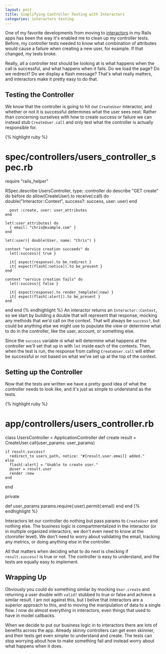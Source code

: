 ```yaml
---
layout: post
title: Simplifying Controller Testing with Interactors
categories: interactors testing
---
```


One of my favorite developments from moving to [interactors](http://github.com/collectiveidea/interactor) in my Rails apps has been the way it's enabled me to clean up my controller tests. Before, my controller tests needed to know what combination of attributes would cause a failure when creating a new user, for example. If that changed, my tests broke.

Really, all a controller test should be looking at is what happens when the call is successful, and what happens when it fails. Do we load the page? Do we redirect? Do we display a flash message? That's what really matters, and interactors make it pretty easy to do that.

## Testing the Controller
We know that the controller is going to hit our `CreateUser` interactor, and whether or not it is successful determines what the user sees next. Rather than concerning ourselves with how to create success or failure we can instead stub `CreateUser.call` and only test what the controller is actually responsible for.

{% highlight ruby %}
# spec/controllers/users_controller_spec.rb
require "rails_helper"

RSpec.describe UsersController, type: :controller do
  describe "GET create" do
    before do
      allow(CreateUser).to receive(:call) do
        double("Interactor::Context", success?: success, user: user)
      end

      post :create, user: user_attributes
    end

    let(:user_attributes) do
      { email: "chris@example.com" }
    end

    let(:user){ double(User, name: "Chris") }

    context "service creation succeeds" do
      let(:success){ true }

      it{ expect(response).to be_redirect }
      it{ expect(flash[:notice]).to be_present }
    end

    context "service creation fails" do
      let(:success){ false }

      it{ expect(response).to render_template(:new) }
      it{ expect(flash[:alert]).to be_present }
    end
  end
end
{% endhighlight %}
An interactor returns an `Interactor::Context`, so we start by building a double that will represent that response, mocking any methods that we'd call on the context. That will always be `success?`, but could be anything else we might use to populate the view or determine what to do in the controller, like the user, account, or something else.

Since the `success` variable is what will determine what happens at the controller we'll set that up in with `let` inside each of the contexts. Then, when the test is run, the response from calling `CreateUser.call` will either be successful or not based on what we've set up at the top of the context.

## Setting up the Controller
Now that the tests are written we have a pretty good idea of what the controller needs to look like, and it's just as simple to understand as the tests.

{% highlight ruby %}
# app/controllers/users_controller.rb
class UsersController < ApplicationController
  def create
    result = CreateUser.call(user_params: user_params)

    if result.success?
      redirect_to users_path, notice: "#{result.user.email} added."
    else
      flash[:alert] = "Unable to create user."
      @user = result.user
      render :new
    end
  end

private

  def user_params
    params.require(:user).permit(:email)
  end
end
{% endhighlight %}

Interactors let our controller do nothing but pass params to `CreateUser` and nothing else. The business logic is compartmentalized in the interactor (or in multiple organized interactors, we don't even need to know at the ctonroller level). We don't need to worry about validating the email, tracking any metrics, or doing anything else in the controller.

All that matters when deciding what to do next is checking if `result.success?` is true or not. The controller is easy to understand, and the tests are equally easy to implement.

## Wrapping Up
Obviously you could do something simliar by mocking `User.create` and returning a user double with `valid?` stubbed to true or false and achieve a similar result. I am not against this, but I belive that interactors are a superior approach to this, and to moving the manipulation of data to a single flow. I now do almost everything in interactors, even things that used to have in model callbacks.

When we decide to put our business logic in to interactors there are lots of benefits across the app. Already skinny controllers can get even skinnier, and their tests get even simpler to understand and create. The tests can stop worrying about how to make something fail and instead worry about what happens when it does.

